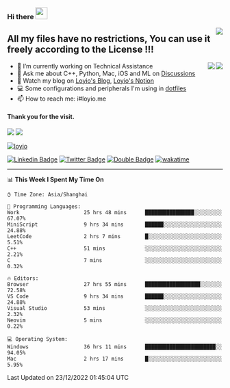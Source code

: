 <h3 align="left">Hi there <img src="https://media.giphy.com/media/hvRJCLFzcasrR4ia7z/giphy.gif" width="28"></h3>
<a align="right" href="https://github.com/loyio/loyio/blob/master/STAR/README.md"><img align="right" src="https://img.shields.io/badge/LOYIO-STAR-green" /></a>

## All my files have no restrictions, You can use it freely according to the License !!!

<a href="https://github.com/loyio#gh-light-mode-only">
     <img align="right"  src="https://loy-readme.vercel.app/api/top-langs/?username=loyio&langs_count=6&hide=css,html,jupyter%20notebook" />
</a>

<a href="https://github.com/loyio#gh-dark-mode-only">
  <img align="right"  src="https://loy-readme.vercel.app/api/top-langs/?username=loyio&langs_count=6&theme=slateorange&hide=css,html,jupyter%20notebook" />
</a>



- 🔭 I’m currently working on Technical Assistance
- 💬 Ask me about C++, Python, Mac, iOS and ML on [Discussions](https://github.com/loyio/blog/discussions)
- 📔 Watch my blog on [Loyio's Blog](https://loyio.me), [Loyio's Notion](https://loyio.notion.site/loyio/Loyio-s-Dashboard-2f56bd29222a445ea9d9e8802a1ac83b)
- 💻 Some configurations and peripherals I'm using in [dotfiles](https://github.com/loyio/dotfiles)
- 📫 How to reach me: i#loyio.me


#### Thank you for the visit.
<img src="http://profile-counter.glitch.me/loyio/count.svg" />

<img src="https://loy-readme.vercel.app/api?username=loyio&show_icons=true&hide=stars&include_all_commits=true&hide_title=true&theme=slateorange" />

     

[![loyio](https://github-profile-trophy.vercel.app/?username=loyio&theme=onedark&column=4)](https://github.com/loyio)

[![Linkedin Badge](https://img.shields.io/badge/-@loyio-0077b5?style=flat-square&logo=Linkedin&logoColor=white&labelColor=0077b5&link=https://www.linkedin.com/in/loyio-hex-363172158/)](https://www.linkedin.com/in/loyio-hex-363172158/)
[![Twitter Badge](https://img.shields.io/badge/-@loyiome-1ca0f1?style=flat-square&labelColor=1ca0f1&logo=twitter&logoColor=white&link=https://twitter.com/loyiome)](https://twitter.com/loyiome)
[![Double Badge](https://img.shields.io/badge/@loyio-007722?style=flat&logo=Douban&logoColor=white)](https://www.douban.com/people/susmote)
[![wakatime](https://wakatime.com/badge/user/c0ddc104-5a20-41d1-ab9a-c4d9ea20a4d9.svg)](https://wakatime.com/@c0ddc104-5a20-41d1-ab9a-c4d9ea20a4d9)

-------
<!--START_SECTION:waka-->
📊 **This Week I Spent My Time On** 

```text
⌚︎ Time Zone: Asia/Shanghai

💬 Programming Languages: 
Work                     25 hrs 48 mins      ████████████████░░░░░░░░░   67.07% 
MiniScript               9 hrs 34 mins       ██████░░░░░░░░░░░░░░░░░░░   24.88% 
LeetCode                 2 hrs 7 mins        █░░░░░░░░░░░░░░░░░░░░░░░░   5.51% 
C++                      51 mins             ░░░░░░░░░░░░░░░░░░░░░░░░░   2.21% 
C                        7 mins              ░░░░░░░░░░░░░░░░░░░░░░░░░   0.32%

🔥 Editors: 
Browser                  27 hrs 55 mins      ██████████████████░░░░░░░   72.58% 
VS Code                  9 hrs 34 mins       ██████░░░░░░░░░░░░░░░░░░░   24.88% 
Visual Studio            53 mins             ░░░░░░░░░░░░░░░░░░░░░░░░░   2.32% 
Neovim                   5 mins              ░░░░░░░░░░░░░░░░░░░░░░░░░   0.22%

💻 Operating System: 
Windows                  36 hrs 11 mins      ███████████████████████░░   94.05% 
Mac                      2 hrs 17 mins       █░░░░░░░░░░░░░░░░░░░░░░░░   5.95%

```


 Last Updated on 23/12/2022 01:45:04 UTC
<!--END_SECTION:waka-->
